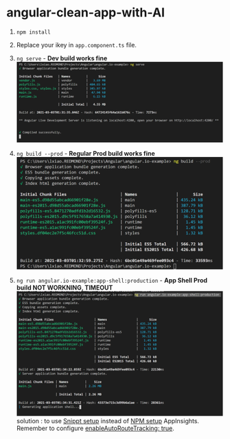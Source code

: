 # angular-clean-app-with-AI
1. `npm install`

2. Replace your ikey in `app.component.ts` file.

3. `ng serve` - **Dev build works fine**
![Image](./2.png)

4. `ng build --prod` - **Regular Prod build works fine**
![Image](./1.png)

5. `ng run angular.io-example:app-shell:production` - **App Shell Prod build NOT WORKNING, TIMEOUT**
![Image](./3.png)
solution : to use [Snippt setup](https://github.com/microsoft/ApplicationInsights-JS#snippet-setup-ignore-if-using-npm-setup) instead of [NPM setup](https://github.com/microsoft/ApplicationInsights-JS#npm-setup-ignore-if-using-snippet-setup) AppInsights. Remember to configure [enableAutoRouteTracking: true](https://github.com/microsoft/ApplicationInsights-JS#single-page-applications).
